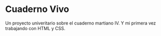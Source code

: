 # Cuaderno Vivo
Un proyecto univeritario sobre el cuaderno martiano IV. Y mi primera vez trabajando con HTML y CSS.
